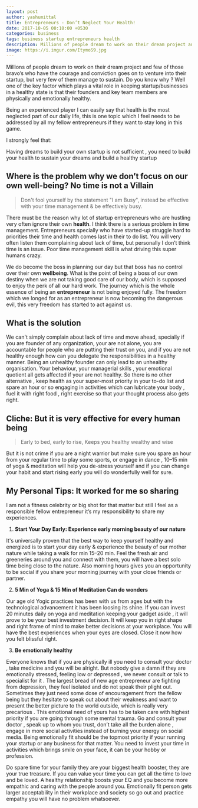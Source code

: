 ```yaml
---
layout: post
author: yashumittal
title: Entrepreneurs - Don’t Neglect Your Health!
date: 2017-10-05 00:10:00 +0530
categories: business
tags: business startup entrepreneurs health
description: Millions of people dream to work on their dream project and few of those bravo’s who have the courage and conviction goes on to venture into their startup
image: https://i.imgur.com/ItymoS9.jpg
---
```


Millions of people dream to work on their dream project and few of those bravo’s who have the courage and conviction goes on to venture into their startup, but very few of them manage to sustain. Do you know why ? Well one of the key factor which plays a vital role in keeping startup/businesses in a healthy state is that their founders and key team members are physically and emotionally healthy.

Being an experienced player I can easily say that health is the most neglected part of our daily life, this is one topic which I feel needs to be addressed by all my fellow entrepreneurs if they want to stay long in this game.

I strongly feel that:

<div class="callout">
Having dreams to build your own startup is not sufficient , you need to build your health to sustain your dreams and build a healthy startup
</div>

## Where is the problem why we don’t focus on our own well-being? No time is not a Villain

<blockquote>
Don't fool yourself by the statement "I am Busy", instead be effective with your time management & be effectively busy.
</blockquote>

There must be the reason why lot of startup entrepreneurs who are hustling very often ignore their own **health**. I think there is a serious problem in time management. Entrepreneurs specially who have started-up struggle hard to priorities their time and health comes last in their to do list. You will very often listen them complaining about lack of time, but personally I don’t think time is an issue. Poor time management skill is what driving this super humans crazy.

We do become the boss in planning our day but that boss has no control over their own **wellbeing**. What is the point of being a boss of our own destiny when we are not taking good care of our body, which is supposed to enjoy the perk of all our hard work. The journey which is the whole essence of being an **entrepreneur** is not being enjoyed fully. The freedom which we longed for as an entrepreneur is now becoming the dangerous evil, this very freedom has started to act against us.

## What is the solution

We can't simply complain about lack of time and move ahead, specially if you are founder of any organization, your are not alone, you are accountable for people who are putting their trust on you, and if you are not healthy enough how can you delegate the responsibilities in a healthy manner. Being an unhealthy founder can only lead to an unhealthy organisation. Your behaviour, your managerial skills , your emotional quotient all gets affected if your are not healthy. So there is no other alternative , keep health as your super-most priority in your to-do list and spare an hour or so engaging in activities which can lubricate your body , fuel it with right food , right exercise so that your thought process also gets right.

## Cliche: But it is very effective for every human being

<blockquote>
Early to bed, early to rise,
Keeps you healthy wealthy and wise
</blockquote>

But it is not crime if you are a night warrior but make sure you spare an hour from your regular time to play some sports, or engage in dance , 10–15 min of yoga & meditation will help you de-stress yourself and if you can change your habit and start rising early you will do wonderfully well for sure.

## My Personal Tips: It worked for me so sharing

I am not a fitness celebrity or big shot for that matter but still I feel as a responsible fellow entrepreneur it’s my responsibility to share my experiences.

1. **Start Your Day Early: Experience early morning beauty of our nature**

It's universally proven that the best way to keep yourself healthy and energized is to start your day early & experience the beauty of our mother nature while taking a walk for min 15–20 min. Feel the fresh air and greeneries around you and connect with them, you will have a best solo time being close to the nature. Also morning hours gives you an opportunity to be social if you share your morning journey with your close friends or partner.

2. **5 Min of Yoga & 15 Min of Meditation Can do wonders**

Our age old Yogic practices has been with us from ages but with the technological advancement it has been loosing its shine. If you can invest 20 minutes daily on yoga and meditation keeping your gadget aside , it will prove to be your best investment decision. It will keep you in right shape and right frame of mind to make better decisions at your workplace. You will have the best experiences when your eyes are closed. Close it now how you felt blissful right.

3. **Be emotionally healthy**

Everyone knows that if you are physically ill you need to consult your doctor , take medicine and you will be alright. But nobody give a damn if they are emotionally stressed, feeling low or depressed , we never consult or talk to specialist for it . The largest bread of new age entrepreneur are fighting from depression, they feel isolated and do not speak their plight out. Sometimes they just need some dose of encouragement from the fellow being but they hesitate to speak out about their weakness and want to present the better picture to the world outside, which is really very precarious . This emotional need of yours has to be taken care with highest priority if you are going through some mental trauma. Go and consult your doctor , speak up to whom you trust, don’t take all the burden alone , engage in more social activities instead of burning your energy on social media. Being emotionally fit should be the topmost priority if your running your startup or any business for that matter. You need to invest your time in activities which brings smile on your face, it can be your hobby or profession.

Do spare time for your family they are your biggest health booster, they are your true treasure. If you can value your time you can get all the time to love and be loved. A healthy relationship boosts your EQ and you become more empathic and caring with the people around you. Emotionally fit person gets larger acceptability in their workplace and society so go out and practice empathy you will have no problem whatsoever.
